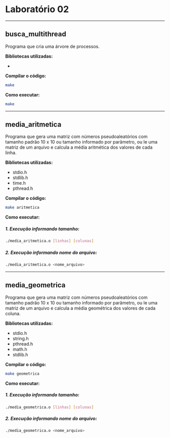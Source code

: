 # Laboratório 02

---

## busca_multithread

Programa que cria uma árvore de processos.

**Bibliotecas utilizadas:**

-

**Compilar o código:**

```bash
make
```

**Como executar:**

```bash
make
```

---

## media_aritmetica

Programa que gera uma matriz com números pseudoaleatórios com tamanho padrão 10 x 10
ou tamanho informado por parâmetro, ou le uma matriz de um arquivo e calcula a média aritmética
dos valores de cada linha.

**Bibliotecas utilizadas:**

-   stdio.h
-   stdlib.h
-   time.h
-   pthread.h

**Compilar o código:**

```bash
make aritmetica
```

**Como executar:**

##### **1. Execução informando tamanho:**

```bash
./media_aritmetica.o [linhas] [colunas]
```

##### **2. Execução informando nome do arquivo:**

```bash
./media_aritmetica.o <nome_arquivo>
```

---

## media_geometrica

Programa que gera uma matriz com números pseudoaleatórios com tamanho padrão 10 x 10
ou tamanho informado por parâmetro, ou le uma matriz de um arquivo e calcula a média geométrica
dos valores de cada coluna.

**Bibliotecas utilizadas:**

-   stdio.h
-   string.h
-   pthread.h
-   math.h
-   stdlib.h

**Compilar o código:**

```bash
make geometrica
```

**Como executar:**

##### **1. Execução informando tamanho:**

```bash
./media_geometrica.o [linhas] [colunas]
```

##### **2. Execução informando nome do arquivo:**

```bash
./media_geometrica.o <nome_arquivo>
```
